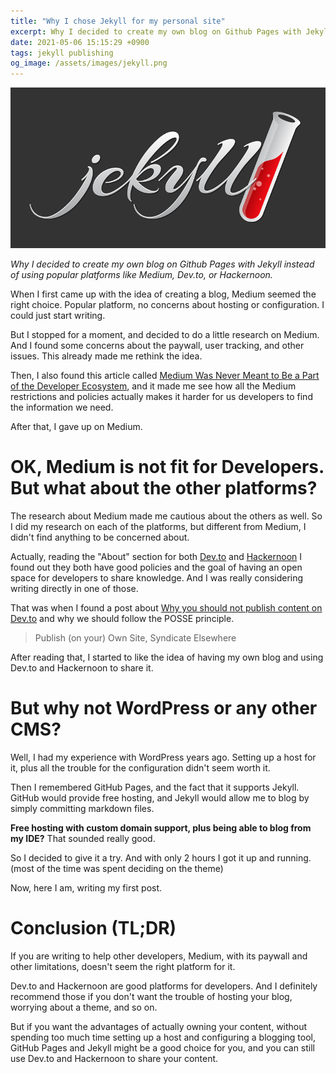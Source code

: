 ```yaml
---
title: "Why I chose Jekyll for my personal site"
excerpt: Why I decided to create my own blog on Github Pages with Jekyll instead of using popular platforms like Medium, Dev.to, or Hackernoon.
date: 2021-05-06 15:15:29 +0900
tags: jekyll publishing
og_image: /assets/images/jekyll.png
---
```

![Jekyll logo](/assets/images/jekyll.png)

*Why I decided to create my own blog on Github Pages with Jekyll instead of using popular platforms like Medium, Dev.to, or Hackernoon.*

When I first came up with the idea of creating a blog, Medium seemed the right choice. Popular platform, no concerns about hosting or configuration. I could just start writing.

But I stopped for a moment, and decided to do a little research on Medium. And I found some concerns about the paywall, user tracking, and other issues. This already made me rethink the idea.

Then, I also found this article called [Medium Was Never Meant to Be a Part of the Developer Ecosystem](https://dev.to/devteam/medium-was-never-meant-to-be-a-part-of-the-developer-ecosystem-25a0), and it made me see how all the Medium restrictions and policies actually makes it harder for us developers to find the information we need.

After that, I gave up on Medium.
# OK, Medium is not fit for Developers. But what about the other platforms?

The research about Medium made me cautious about the others as well. So I did my research on each of the platforms, but different from Medium, I didn't find anything to be concerned about.

Actually, reading the "About" section for both [Dev.to](https://dev.to/about) and [Hackernoon](https://www.about.hackernoon.com/) I found out they both have good policies and the goal of having an open space for developers to share knowledge. And I was really considering writing directly in one of those.

That was when I found a post about [Why you should not publish content on Dev.to](https://slashgear.github.io/stop-dev-to/) and why we should follow the POSSE principle.

> Publish (on your) Own Site, Syndicate Elsewhere

After reading that, I started to like the idea of having my own blog and using Dev.to and Hackernoon to share it.

# But why not WordPress or any other CMS?

Well, I had my experience with WordPress years ago. Setting up a host for it, plus all the trouble for the configuration didn't seem worth it.

Then I remembered GitHub Pages, and the fact that it supports Jekyll. GitHub would provide free hosting, and Jekyll would allow me to blog by simply committing markdown files.

**Free hosting with custom domain support, plus being able to blog from my IDE?** That sounded really good.

So I decided to give it a try. And with only 2 hours I got it up and running. (most of the time was spent deciding on the theme)

Now, here I am, writing my first post.

# Conclusion (TL;DR)

If you are writing to help other developers, Medium, with its paywall and other limitations, doesn't seem the right platform for it.

Dev.to and Hackernoon are good platforms for developers. And I definitely recommend those if you don't want the trouble of hosting your blog, worrying about a theme, and so on.

But if you want the advantages of actually owning your content, without spending too much time setting up a host and configuring a blogging tool, GitHub Pages and Jekyll might be a good choice for you, and you can still use Dev.to and Hackernoon to share your content.
